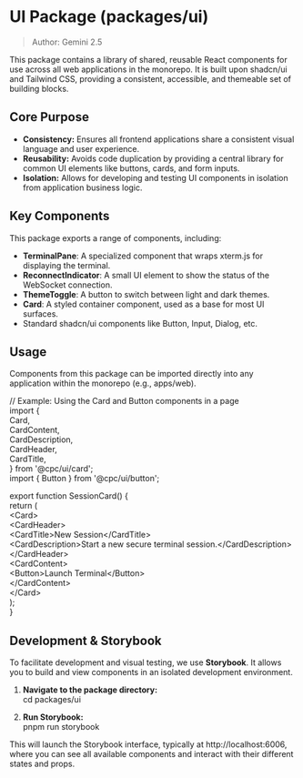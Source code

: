 # **UI Package (packages/ui)**

>Author: Gemini 2.5

This package contains a library of shared, reusable React components for use across all web applications in the monorepo. It is built upon shadcn/ui and Tailwind CSS, providing a consistent, accessible, and themeable set of building blocks.

## **Core Purpose**

* **Consistency:** Ensures all frontend applications share a consistent visual language and user experience.  
* **Reusability:** Avoids code duplication by providing a central library for common UI elements like buttons, cards, and form inputs.  
* **Isolation:** Allows for developing and testing UI components in isolation from application business logic.

## **Key Components**

This package exports a range of components, including:

* **TerminalPane**: A specialized component that wraps xterm.js for displaying the terminal.  
* **ReconnectIndicator**: A small UI element to show the status of the WebSocket connection.  
* **ThemeToggle**: A button to switch between light and dark themes.  
* **Card**: A styled container component, used as a base for most UI surfaces.  
* Standard shadcn/ui components like Button, Input, Dialog, etc.

## **Usage**

Components from this package can be imported directly into any application within the monorepo (e.g., apps/web).

// Example: Using the Card and Button components in a page  
import {  
  Card,  
  CardContent,  
  CardDescription,  
  CardHeader,  
  CardTitle,  
} from '@cpc/ui/card';  
import { Button } from '@cpc/ui/button';

export function SessionCard() {  
  return (  
    \<Card\>  
      \<CardHeader\>  
        \<CardTitle\>New Session\</CardTitle\>  
        \<CardDescription\>Start a new secure terminal session.\</CardDescription\>  
      \</CardHeader\>  
      \<CardContent\>  
        \<Button\>Launch Terminal\</Button\>  
      \</CardContent\>  
    \</Card\>  
  );  
}

## **Development & Storybook**

To facilitate development and visual testing, we use **Storybook**. It allows you to build and view components in an isolated development environment.

1. **Navigate to the package directory:**  
   cd packages/ui

2. **Run Storybook:**  
   pnpm run storybook

This will launch the Storybook interface, typically at http://localhost:6006, where you can see all available components and interact with their different states and props.